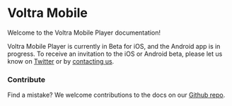# Voltra Mobile

Welcome to the Voltra Mobile Player documentation!

Voltra Mobile Player is currently in Beta for iOS, and the Android app is in progress. To receive an invitation to the iOS or Android beta, please let us know on [Twitter](https://twitter.com/voltraco) or by [contacting us](https://voltra.co/contact).

### Contribute

Find a mistake? We welcome contributions to the docs on our [Github repo](https://github.com/voltraco/docs).
